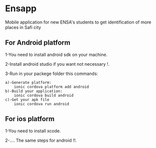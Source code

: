 # Ensapp
Mobile application for new ENSA's students to get identification of more places in Safi city


## For Android platform

1-You need to install android sdk on your machine.


2-Install android studio if you want not necessary !.


3-Run in your packege folder this commands:


    a)-Generate platform:
        ionic cordova platform add android
    b)-Build your application:
        ionic cordova build android
    c)-Get your apk file 
        ionic cordova run android
        

## For ios platform



  1-You need to install xcode.
  
  
  2-.... The same steps for android !!.
